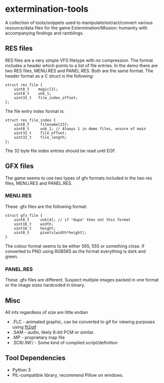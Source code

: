 # extermination-tools

A collection of tools/snippets used to manipulate/extract/convert various resource/data files for the game Extermination/Mission: humanity with accompanying findings and ramblings.

## RES files

RES files are a very simple VFS filetype with no compression. The format includes a header which points to a list of file entries. In the demo there are two RES files, MENU.RES and PANEL.RES. Both are the same format. The header format as a C struct is the following:

	struct res_file {
	    uint8_t    magic[3];
	    uint8_t    unk_1;
	    uint32_t   file_index_offset;
	};

The file entry index format is:

	struct res_file_index {
	    uint8_t   	filename[23];
	    uint8_t     unk_1; // Always 1 in demo files, unsure of main
	    uint32_t    file_offset;
	    uint32_t    file_length;
	};

The 32 byte file index entries should be read until EOF.

## GFX files

The game seems to use two types of gfx formats included in the two res files, MENU.RES and PANEL.RES.

### MENU.RES

These .gfx files are the following format:

	struct gfx_file {
		uint8_t		unk[4]; // if "dupa" then not this format
		uint16_t 	width;
		uint16_t	height;
		uint8_t		pixels[width*height];
	}

The colour format seems to be either 565, 555 or something close. If converted to PNG using RGB565 as the format everything is dark and green.

### PANEL.RES

These .gfx files are different. Suspect multiple images packed in one format or the image sizes hardcoded in binary.


## Misc

All ints regardless of size are little endian

* .FLC - animated graphic, can be converted to gif for viewing purposes using [fli2gif](https://github.com/bovine/fli2gif/)
* .SAM - audio, likely 8-bit PCM or similar.
* .MP - proprietary map file
* .SCR/.INF/ - Some kind of compiled script/definition

## Tool Dependencies

* Python 3
* PIL-compatible library, recommend Pillow on windows.
